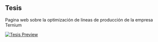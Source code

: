 ## Tesis
Pagina web sobre la optimización de lineas de producción de la empresa Ternium

[![Tesis Preview]("")](https://blackrockdigital.github.io/startbootstrap-sb-admin-2/)